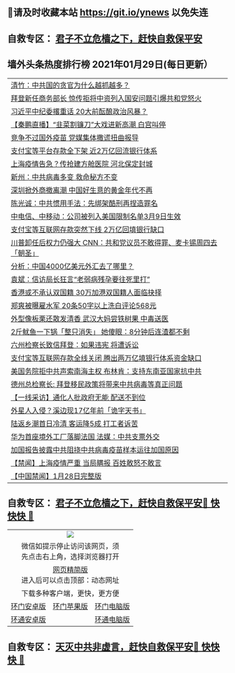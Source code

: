 ## 📩请及时收藏本站 https://git.io/ynews 以免失连</a>
## 自救专区： [君子不立危樯之下，赶快自救保平安 ](https://github.com/pwgy/td/blob/master/README.md)

## 墙外头条热度排行榜 2021年01月29日(每日更新）

 <table>
<tr><td colspan="2" align="left"><a href="https://xpzkndbkq.azureedge.net/?name=c1274514&key=qfahckuvbefdvfja&from=gy2">清竹：中共国的贪官为什么越抓越多？</a></td></tr>
<tr><td colspan="2" align="left"><a href="https://xpzkndbkq.azureedge.net/?name=c1274542&key=qfahckuvbefdvfja&from=gy2">拜登新任商务部长 惊传拒将中资列入国安问题引爆共和党怒火</a></td></tr>
<tr><td colspan="2" align="left"><a href="https://xpzkndbkq.azureedge.net/?name=c1274561&key=qfahckuvbefdvfja&from=gy2">习近平中纪委撂重话 20大前酝酿政治风暴？</a></td></tr>
<tr><td colspan="2" align="left"><a href="https://xpzkndbkq.azureedge.net/?name=c1274602&key=qfahckuvbefdvfja&from=gy2">【秦鹏直播】“韭菜割镰刀”大戏进新高潮 白宫叫停</a></td></tr>
<tr><td colspan="2" align="left"><a href="https://xpzkndbkq.azureedge.net/?name=c1274583&key=qfahckuvbefdvfja&from=gy2">竞争不过国外疫苗 党媒集体撒谎扭曲报导</a></td></tr>
<tr><td colspan="2" align="left"><a href="https://xpzkndbkq.azureedge.net/?name=c1274581&key=qfahckuvbefdvfja&from=gy2">支付宝等平台存款全下架 近2万亿回流银行体系</a></td></tr>
<tr><td colspan="2" align="left"><a href="https://xpzkndbkq.azureedge.net/?name=c1274566&key=qfahckuvbefdvfja&from=gy2">上海疫情告急？传抢建方舱医院 河北保定封城</a></td></tr>
<tr><td colspan="2" align="left"><a href="https://xpzkndbkq.azureedge.net/?name=c1274599&key=qfahckuvbefdvfja&from=gy2">新州：中共病毒多变 救命秘方不变</a></td></tr>
<tr><td colspan="2" align="left"><a href="https://xpzkndbkq.azureedge.net/?name=c1274594&key=qfahckuvbefdvfja&from=gy2">深圳掀外商撤离潮 中国好生意的黄金年代不再</a></td></tr>
<tr><td colspan="2" align="left"><a href="https://xpzkndbkq.azureedge.net/?name=c1274584&key=qfahckuvbefdvfja&from=gy2">陈光诚：中共惯用手法：先绑架酷刑再捏造罪名</a></td></tr>
<tr><td colspan="2" align="left"><a href="https://xpzkndbkq.azureedge.net/?name=c1274595&key=qfahckuvbefdvfja&from=gy2">中电信、中移动：公司被列入美国限制名单3月9日生效</a></td></tr>
<tr><td colspan="2" align="left"><a href="https://xpzkndbkq.azureedge.net/?name=c1274547&key=qfahckuvbefdvfja&from=gy2">支付宝等互联网存款突然下线 2万亿回填银行缺口</a></td></tr>
<tr><td colspan="2" align="left"><a href="https://xpzkndbkq.azureedge.net/?name=c1274539&key=qfahckuvbefdvfja&from=gy2">川普卸任后权力仍强大 CNN：共和党议员不敢得罪、麦卡锡周四去「朝圣」</a></td></tr>
<tr><td colspan="2" align="left"><a href="https://xpzkndbkq.azureedge.net/?name=c1274536&key=qfahckuvbefdvfja&from=gy2">分析：中国4000亿美元外汇去了哪里？</a></td></tr>
<tr><td colspan="2" align="left"><a href="https://xpzkndbkq.azureedge.net/?name=c1274551&key=qfahckuvbefdvfja&from=gy2">袁斌：信访局长狂言“老弱病残孕要往死里打”</a></td></tr>
<tr><td colspan="2" align="left"><a href="https://xpzkndbkq.azureedge.net/?name=c1274593&key=qfahckuvbefdvfja&from=gy2">香港或不承认双国籍 30万加港双国籍人面临抉择</a></td></tr>
<tr><td colspan="2" align="left"><a href="https://xpzkndbkq.azureedge.net/?name=c1274563&key=qfahckuvbefdvfja&from=gy2">郑爽被曝雇水军 20条50字以上洗白评论568元</a></td></tr>
<tr><td colspan="2" align="left"><a href="https://xpzkndbkq.azureedge.net/?name=c1274541&key=qfahckuvbefdvfja&from=gy2">外型像板栗还散发清香 武汉大妈尝铁树果 中毒送医</a></td></tr>
<tr><td colspan="2" align="left"><a href="https://xpzkndbkq.azureedge.net/?name=c1274588&key=qfahckuvbefdvfja&from=gy2">2斤鱿鱼一下锅「整只消失」 她傻眼：8分钟后连渣都不剩</a></td></tr>
<tr><td colspan="2" align="left"><a href="https://xpzkndbkq.azureedge.net/?name=c1274586&key=qfahckuvbefdvfja&from=gy2">六州检察长致信拜登：如果违宪 将遭诉讼</a></td></tr>
<tr><td colspan="2" align="left"><a href="https://xpzkndbkq.azureedge.net/?name=c1274516&key=qfahckuvbefdvfja&from=gy2">支付宝等互联网存款全线关闭 腾出两万亿填银行体系资金缺口</a></td></tr>
<tr><td colspan="2" align="left"><a href="https://xpzkndbkq.azureedge.net/?name=c1274543&key=qfahckuvbefdvfja&from=gy2">美国务院拒中共声索南海主权 布林肯：支持东南亚国家抗中共</a></td></tr>
<tr><td colspan="2" align="left"><a href="https://xpzkndbkq.azureedge.net/?name=c1274567&key=qfahckuvbefdvfja&from=gy2">德州总检察长: 拜登移民政策将带来中共病毒等真正问题</a></td></tr>
<tr><td colspan="2" align="left"><a href="https://xpzkndbkq.azureedge.net/?name=c1274537&key=qfahckuvbefdvfja&from=gy2">【一线采访】通化人批政府无能 配送不到位</a></td></tr>
<tr><td colspan="2" align="left"><a href="https://xpzkndbkq.azureedge.net/?name=c1274589&key=qfahckuvbefdvfja&from=gy2">外星人入侵？溪边现17亿年前「诡字天书」</a></td></tr>
<tr><td colspan="2" align="left"><a href="https://xpzkndbkq.azureedge.net/?name=c1274580&key=qfahckuvbefdvfja&from=gy2">陆返乡潮首日冷清 客运降5成 打工者诉苦</a></td></tr>
<tr><td colspan="2" align="left"><a href="https://xpzkndbkq.azureedge.net/?name=c1274544&key=qfahckuvbefdvfja&from=gy2">华为首座境外工厂落脚法国 法媒：中共支票外交</a></td></tr>
<tr><td colspan="2" align="left"><a href="https://xpzkndbkq.azureedge.net/?name=c1274592&key=qfahckuvbefdvfja&from=gy2">加国报告披露中共阻挠中共病毒疫苗样本运往加国原因</a></td></tr>
<tr><td colspan="2" align="left"><a href="https://xpzkndbkq.azureedge.net/?name=c1274510&key=qfahckuvbefdvfja&from=gy2">【禁闻】上海疫情严重 当局瞒报 百姓敢怒不敢言</a></td></tr>
<tr><td colspan="2" align="left"><a href="https://xpzkndbkq.azureedge.net/?name=c1274524&key=qfahckuvbefdvfja&from=gy2">【中国禁闻】1月28日完整版</a></td></tr>

</table>


 ## 自救专区： [君子不立危樯之下，赶快自救保平安🍎 快快快 📩](https://github.com/pwgy/td/blob/master/README.md)
 
<table>
  <tr>
    <td colspan="3" align="center"><img src="https://cdn.jsdelivr.net/gh/opipe/up/oGate65.jpg"/></td>
  </tr>
  <tr>
    <td colspan="3" align="center">微信如提示停止访问该网页，须<br/>先点击右上角，选择浏览器打开</td>
  <tr>
  <tr>
    <td colspan="3" align="center"><a href="https://gitcdn.xyz/cdn/otiny/up/master/show005.htm">网页精简版</a><br/>进入后可以点击顶部：动态网址</td>
  </tr>
  <tr>
    <td colspan="3" align="center">下载多种客户端，更快，更方便</td>
  <tr>
  <tr>
    <td align="center"><a href="https://cdn.jsdelivr.net/gh/opipe/up/oGatea.apk">环门安卓版</a></td>
    <td align="center"><a href="https://x.co/odisk">环门苹果版</a></td>
    <td align="center"><a href="https://cdn.jsdelivr.net/gh/opipe/up/oGate.zip">环门电脑版</a></td>
  </tr>
  <tr>
    <td align="center"><a href="https://cdn.jsdelivr.net/gh/opipe/up/oPipe.apk">环通安卓版</a></td>
    <td align="center"></td>
    <td align="center"><a href="https://raw.githubusercontent.com/opipe/up/master/oPipe.zip">环通电脑版</a></td>
  </tr>
  
</table>


 ## 自救专区： [天灭中共非虚言，赶快自救保平安🍎 快快快 📩](https://github.com/pwgy/td/blob/master/README.md)

